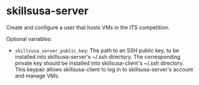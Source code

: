 skillsusa-server
================

Create and configure a user that hosts VMs in the ITS competition.

Optional variables:

* `skillsusa_server_public_key`: The path to an SSH public key, to be installed
  into skillsusa-server's ~/.ssh directory. The corresponding private key should
  be installed into skillsusa-client's ~/.ssh directory. This keypair allows
  skillsusa-client to log in to skillsusa-server's account and manage VMs.

